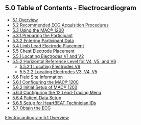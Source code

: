 ## 5.0 Table of Contents - Electrocardiogram

* [5.1 Overview](:pages_path:/manuals/ecg/5-01-overview.md)
* [5.2 Recommended ECG Acquisition Procedures](:pages_path:/manuals/ecg/5-02-recommended-ecg-acquisition.md)
* [5.3 Using the MAC® 1200](:pages_path:/manuals/ecg/5-03-using-mac-1200.md)
 * [5.3.1 Preparing the Participant](:pages_path:/manuals/ecg/5-03-01-preparing-ppt.md)
 * [5.3.2 Entering Participant Data](:pages_path:/manuals/ecg/5-03-02-entering-ppt-data.md)
* [5.4 Limb Lead Electrode Placement](:pages_path:/manuals/ecg/5-04-limb-lead-placement.md)
* 5.5 Chest Electrode Placement
 * [5.5.1 Locating Electrodes V1 and V2](:pages_path:/manuals/ecg/5-05-01-locating-v1-v2.md)
 * [5.5.2 Horizontal Reference Level for V4, V5, and V6](:pages_path:/manuals/ecg/5-05-02-00-horizontal-reference.md)
    * [5.5.2.1 Locating Electrodes V6](:pages_path:/manuals/ecg/5-05-02-01-locating-v6.md)
    * [5.5.2.2 Locating Electrodes V3, V4, V5](:pages_path:/manuals/ecg/5-05-02-02-locating-v3-v4-v5.md)
* 5.6 Field Site Information
 * [5.6.1 Configuring the MAC® 1200](:pages_path:/manuals/ecg/5-06-01-configuring-mac-1200.md)
 * [5.6.2 Initial Setup of MAC® 1200](:pages_path:/manuals/ecg/5-06-02-initial-setup-mac-1200.md)
 * [5.6.3 Configuring the 12 Lead-Tracing Menu](:pages_path:/manuals/ecg/5-06-03-configuring-lead-menu.md)
 * [5.6.4 Patient Data Setup](:pages_path:/manuals/ecg/5-06-04-pt-data-setup.md)
 * [5.6.5 Setup for HeartBEAT Technician IDs](:pages_path:/manuals/ecg/5-06-05-setup-tech-id.md)
* [5.7 Obtain the ECG](:pages_path:/manuals/ecg/5-07-obtain-ecg.md)


<div class="center">
<div class="btn-group">
  <a href=":pages_path:/manuals/ecg" class="btn btn-default">
    <span class="glyphicon glyphicon-chevron-up"></span>
    Electrocardiogram
  </a>

  <a href=":pages_path:/manuals/ecg/5-01-overview.md" class="btn btn-success">
    5.1 Overview
    <span class="glyphicon glyphicon-chevron-right"></span>
  </a>
</div>
</div>
